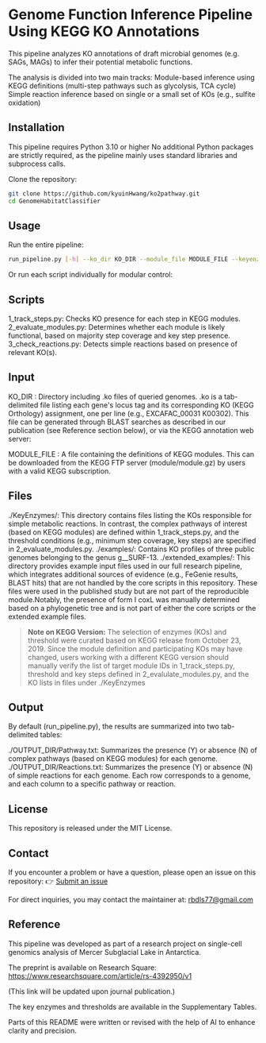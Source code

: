 # Genome Function Inference Pipeline Using KEGG KO Annotations

This pipeline analyzes KO annotations of draft microbial genomes (e.g. SAGs, MAGs) to infer their potential metabolic functions. 

The analysis is divided into two main tracks:
Module-based inference using KEGG definitions (multi-step pathways such as glycolysis, TCA cycle)
Simple reaction inference based on single or a small set of KOs (e.g., sulfite oxidation)


## Installation
This pipeline requires Python 3.10 or higher
No additional Python packages are strictly required, as the pipeline mainly uses standard libraries and subprocess calls.

Clone the repository:

```bash
git clone https://github.com/kyuinHwang/ko2pathway.git
cd GenomeHabitatClassifier
```
## Usage

Run the entire pipeline:
``` bash
run_pipeline.py [-h] --ko_dir KO_DIR --module_file MODULE_FILE --keyenzyme_dir ./KeyEnzymes --output_dir OUTPUT_DIR
```

Or run each script individually for modular control:

## Scripts
1_track_steps.py: Checks KO presence for each step in KEGG modules.
2_evaluate_modules.py: Determines whether each module is likely functional, based on majority step coverage and key step presence.
3_check_reactions.py: Detects simple reactions based on presence of relevant KO(s).

## Input
KO_DIR : Directory including .ko files of queried genomes. .ko is a tab-delimited file listing each gene's locus tag and its corresponding KO (KEGG Orthology) assignment, one per line (e.g., EXCAFAC_00031 K00302). This file can be generated through BLAST searches as described in our publication (see Reference section below), or via the KEGG annotation web server:

MODULE_FILE : A file containing the definitions of KEGG modules. This can be downloaded from the KEGG FTP server (module/module.gz) by users with a valid KEGG subscription.


## Files
./KeyEnzymes/:
This directory contains files listing the KOs responsible for simple metabolic reactions. In contrast, the complex pathways of interest (based on KEGG modules) are defined within 1_track_steps.py, and the threshold conditions (e.g., minimum step coverage, key steps) are specified in 2_evaluate_modules.py.
./examples/:
Contains KO profiles of three public genomes belonging to the genus g__SURF-13.
./extended_examples/:
This directory provides example input files used in our full research pipeline, which integrates additional sources of evidence (e.g., FeGenie results, BLAST hits) that are not handled by the core scripts in this repository. These files were used in the published study but are not part of the reproducible module.Notably, the presence of form I coxL was manually determined based on a phylogenetic tree and is not  part of either the core scripts or the extended example files.

> **Note on KEGG Version:**
> The selection of enzymes (KOs) and threshold were curated based on KEGG release from October 23, 2019. Since the module definition and participating KOs may have changed, users working with a different KEGG version should manually verify
> the list of target module IDs in 1_track_steps.py,
> threshold and key steps defined in 2_evalulate_modules.py, and 
> the KO lists in files under ./KeyEnzymes


## Output
By default (run_pipeline.py), the results are summarized into two tab-delimited tables:

./OUTPUT_DIR/Pathway.txt: Summarizes the presence (Y) or absence (N) of complex pathways (based on KEGG modules) for each genome.
./OUTPUT_DIR/Reactions.txt: Summarizes the presence (Y) or absence (N) of simple reactions for each genome.
Each row corresponds to a genome, and each column to a specific pathway or reaction.

## License

This repository is released under the MIT License.

## Contact
If you encounter a problem or have a question, please open an issue on this repository:
👉 [Submit an issue](https://github.com/kyuinHwang/ko2pathway/issues)

For direct inquiries, you may contact the maintainer at: rbdls77@gmail.com

## Reference

This pipeline was developed as part of a research project on single-cell genomics analysis of Mercer Subglacial Lake in Antarctica.

The preprint is available on Research Square:
https://www.researchsquare.com/article/rs-4392950/v1

(This link will be updated upon journal publication.)

The key enzymes and thresholds are available in the Supplementary Tables.

Parts of this README were written or revised with the help of AI to enhance clarity and precision.
